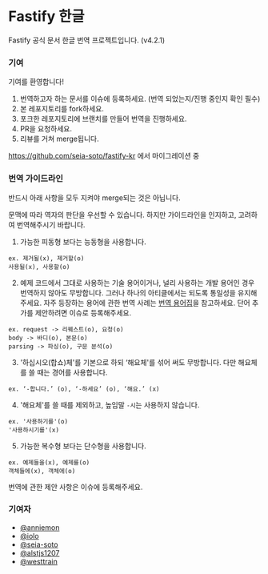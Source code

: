 # Fastify 한글

Fastify 공식 문서 한글 번역 프로젝트입니다. (v4.2.1)

### 기여

기여를 환영합니다!

1. 번역하고자 하는 문서를 이슈에 등록하세요. (번역 되었는지/진행 중인지 확인 필수)
2. 본 레포지토리를 fork하세요.
3. 포크한 레포지토리에 브랜치를 만들어 번역을 진행하세요.
4. PR을 요청하세요.
5. 리뷰를 거쳐 merge됩니다.

https://github.com/seia-soto/fastify-kr 에서 마이그레이션 중

### 번역 가이드라인

반드시 아래 사항을 모두 지켜야 merge되는 것은 아닙니다.

문맥에 따라 역자의 판단을 우선할 수 있습니다. 하지만 가이드라인을 인지하고, 고려하여 번역해주시기 바랍니다.

1. 가능한 피동형 보다는 능동형을 사용합니다.

```
ex. 제거될(x), 제거할(o)
사용될(x), 사용할(o)
```

2. 예제 코드에서 그대로 사용하는 기술 용어이거나, 널리 사용하는 개발 용어인 경우 번역하지 않아도 무방합니다. 그러나 하나의 아티클에서는 되도록 통일성을 유지해주세요. 
자주 등장하는 용어에 관한 번역 사례는 [번역 용어집](https://github.com/fastify/fastify-korean/wiki/%EB%B2%88%EC%97%AD-%EC%9A%A9%EC%96%B4%EC%A7%91)을 참고하세요. 단어 추가를 제안하려면 이슈로 등록해주세요.

```
ex. request -> 리퀘스트(o), 요청(o)
body -> 바디(o), 본문(o)
parsing -> 파싱(o), 구문 분석(o)
```

3. '하십시오(합쇼)체'를 기본으로 하되 ‘해요체'를 섞어 써도 무방합니다. 다만 해요체를 쓸 때는 경어를 사용합니다.

```
ex. ‘-합니다.’ (o), ‘-하세요’ (o), ‘해요.’ (x)
```

4. '해요체'를 쓸 때를 제외하고, 높임말 `-시`는 사용하지 않습니다.

```
ex. '사용하기를'(o)
'사용하시기를'(x)
```

5. 가능한 복수형 보다는 단수형을 사용합니다.

```
ex. 예제들을(x), 예제를(o)
객체들에(x), 객체에(o)
```

번역에 관한 제안 사항은 이슈에 등록해주세요.

### 기여자

- [@anniemon](https://github.com/anniemon)
- [@iolo](https://github.com/iolo)
- [@seia-soto](https://github.com/seia-soto)
- [@alstjs1207](https://github.com/alstjs1207)
- [@westtrain](https://github.com/westtrain)
